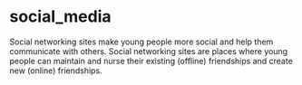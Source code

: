 # social_media
Social networking sites make young people more social and help them communicate with others. Social networking sites are places where young people can maintain and nurse their existing (offline) friendships and create new (online) friendships. 
